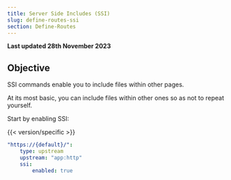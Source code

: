 ```yaml
---
title: Server Side Includes (SSI)
slug: define-routes-ssi
section: Define-Routes
---
```


**Last updated 28th November 2023**


## Objective  

SSI commands enable you to include files within other pages.

At its most basic, you can include files within other ones so as not to repeat yourself.

Start by enabling SSI:

{{< version/specific >}}
<!-- Web PaaS configuration-->
```yaml {configFile="routes"}
"https://{default}/":
    type: upstream
    upstream: "app:http"
    ssi:
        enabled: true
```

